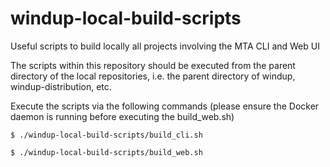 # windup-local-build-scripts
Useful scripts to build locally all projects involving the MTA CLI and Web UI

The scripts within this repository should be executed from the parent directory of the local repositories, i.e. the parent directory of windup, windup-distribution, etc.

Execute the scripts via the following commands (please ensure the Docker daemon is running before executing the build_web.sh)

 `$ ./windup-local-build-scripts/build_cli.sh`

 `$ ./windup-local-build-scripts/build_web.sh`

